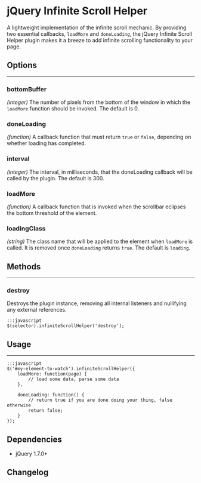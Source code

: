 jQuery Infinite Scroll Helper
=============================

A lightweight implementation of the infinite scroll mechanic.  By providing two essential callbacks, `loadMore` and `doneLoading`, the jQuery Infinite Scroll Helper plugin makes it a breeze to add infinite scrolling functionality to your page.


Options
-------
- - -

### bottomBuffer ###
_(integer)_ The number of pixels from the bottom of the window in which the `loadMore` function should be invoked.  The default is 0.

### doneLoading ###
_(function)_ A callback function that must return `true` or `false`, depending on whether loading has completed.

### interval
_(integer)_ The interval, in milliseconds, that the doneLoading callback will be called by the plugin.  The default is 300.

### loadMore ###
_(function)_ A callback function that is invoked when the scrollbar eclipses the bottom threshold of the element.

### loadingClass ###
_(string)_ The class name that will be applied to the element when `loadMore` is called. It is removed once `doneLoading` returns `true`.  The default is `loading`.

Methods
-------
- - -

### destroy ###
Destroys the plugin instance, removing all internal listeners and nullifying any external references.

	:::javascript
	$(selector).infiniteScrollHelper('destroy');


Usage
------
- - -

	:::javascript
	$('#my-element-to-watch').infiniteScrollHelper({
		loadMore: function(page) {
			// load some data, parse some data
		},

		doneLoading: function() {
			// return true if you are done doing your thing, false otherwise
			return false;
		}
	});


Dependencies
------------

* jQuery 1.7.0+


Changelog
---------


